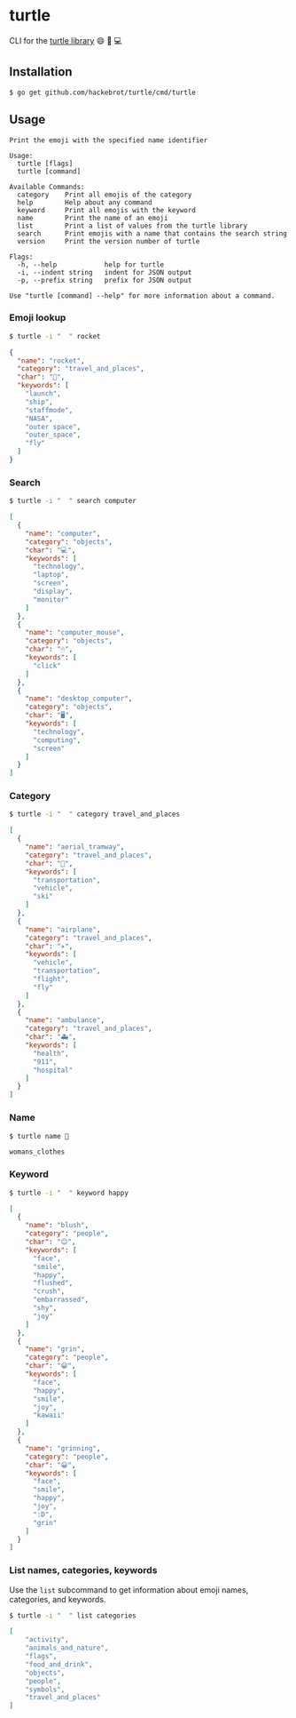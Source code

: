 # turtle

CLI for the [turtle library][library] 😄 🐢 💻

## Installation

``$ go get github.com/hackebrot/turtle/cmd/turtle``

## Usage

```text
Print the emoji with the specified name identifier

Usage:
  turtle [flags]
  turtle [command]

Available Commands:
  category    Print all emojis of the category
  help        Help about any command
  keyword     Print all emojis with the keyword
  name        Print the name of an emoji
  list        Print a list of values from the turtle library
  search      Print emojis with a name that contains the search string
  version     Print the version number of turtle

Flags:
  -h, --help            help for turtle
  -i, --indent string   indent for JSON output
  -p, --prefix string   prefix for JSON output

Use "turtle [command] --help" for more information about a command.
```

### Emoji lookup

```bash
$ turtle -i "  " rocket
```

```json
{
  "name": "rocket",
  "category": "travel_and_places",
  "char": "🚀",
  "keywords": [
    "launch",
    "ship",
    "staffmode",
    "NASA",
    "outer space",
    "outer_space",
    "fly"
  ]
}
```

### Search

```bash
$ turtle -i "  " search computer
```

```json
[
  {
    "name": "computer",
    "category": "objects",
    "char": "💻",
    "keywords": [
      "technology",
      "laptop",
      "screen",
      "display",
      "monitor"
    ]
  },
  {
    "name": "computer_mouse",
    "category": "objects",
    "char": "🖱",
    "keywords": [
      "click"
    ]
  },
  {
    "name": "desktop_computer",
    "category": "objects",
    "char": "🖥",
    "keywords": [
      "technology",
      "computing",
      "screen"
    ]
  }
]
```

### Category

```bash
$ turtle -i "  " category travel_and_places
```

```json
[
  {
    "name": "aerial_tramway",
    "category": "travel_and_places",
    "char": "🚡",
    "keywords": [
      "transportation",
      "vehicle",
      "ski"
    ]
  },
  {
    "name": "airplane",
    "category": "travel_and_places",
    "char": "✈️",
    "keywords": [
      "vehicle",
      "transportation",
      "flight",
      "fly"
    ]
  },
  {
    "name": "ambulance",
    "category": "travel_and_places",
    "char": "🚑",
    "keywords": [
      "health",
      "911",
      "hospital"
    ]
  }
]
```

### Name

```bash
$ turtle name 👚
```

```
womans_clothes
```

### Keyword

```bash
$ turtle -i "  " keyword happy
```

```json
[
  {
    "name": "blush",
    "category": "people",
    "char": "😊",
    "keywords": [
      "face",
      "smile",
      "happy",
      "flushed",
      "crush",
      "embarrassed",
      "shy",
      "joy"
    ]
  },
  {
    "name": "grin",
    "category": "people",
    "char": "😁",
    "keywords": [
      "face",
      "happy",
      "smile",
      "joy",
      "kawaii"
    ]
  },
  {
    "name": "grinning",
    "category": "people",
    "char": "😀",
    "keywords": [
      "face",
      "smile",
      "happy",
      "joy",
      ":D",
      "grin"
    ]
  }
]
```

### List names, categories, keywords

Use the ``list`` subcommand to get information about emoji names, categories,
and keywords.

```bash
$ turtle -i "  " list categories
```

```json
[
    "activity",
    "animals_and_nature",
    "flags",
    "food_and_drink",
    "objects",
    "people",
    "symbols",
    "travel_and_places"
]
```

[library]: ../../README.md
